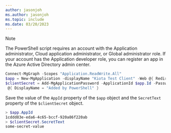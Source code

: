 ```yaml
---
author: jasonjoh
ms.author: jasonjoh
ms.topic: include
ms.date: 03/20/2023
---
```


<!-- markdownlint-disable MD041 -->

> [!NOTE]
> The PowerShell script requires an account with the Application administrator, Cloud application administrator, or Global administrator role. If your account has the Application developer role, you can register an app in the Azure Active Directory admin center.

```powershell
Connect-MgGraph -Scopes "Application.ReadWrite.All"
$app = New-MgApplication -displayName "Kiota Test Client" -Web @{ RedirectUris = "http://localhost" }
$clientSecret = Add-MgApplicationPassword -ApplicationId $app.Id -PasswordCredential `
 @{ DisplayName = "Added by PowerShell" }
```

Save the value of the `AppId` property of the `$app` object and the `SecretText` property of the `$clientSecret` object.

```powershell
> $app.AppId
1cddd83e-eda6-4c65-bccf-920a86f220ab
> $clientSecret.SecretText
some-secret-value
```
